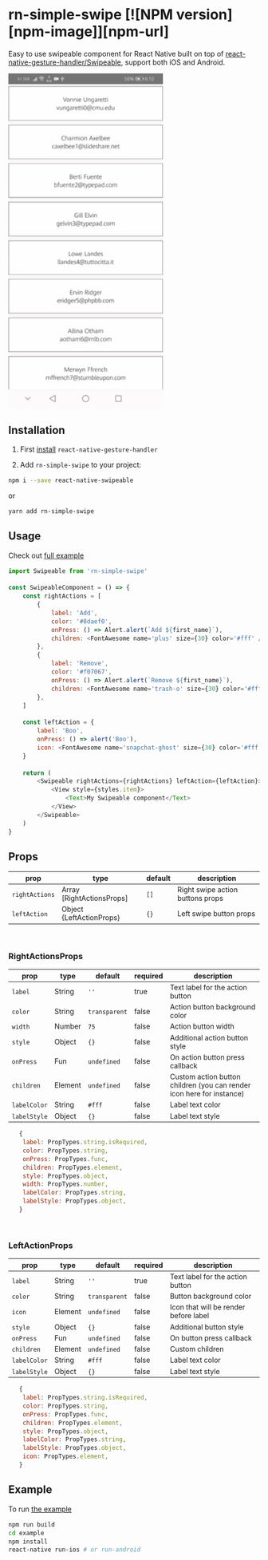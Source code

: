 # rn-simple-swipe [![NPM version][npm-image]][npm-url]

Easy to use swipeable component for React Native built on top of [react-native-gesture-handler/Swipeable](https://docs.swmansion.com/react-native-gesture-handler/docs/api/components/swipeable/), support both iOS and Android.

<img src="https://github.com/disko998/rn-simple-swipe/blob/master/demo.gif" width="310">

## Installation

1. First [install](https://docs.swmansion.com/react-native-gesture-handler/docs/) `react-native-gesture-handler`

2. Add `rn-simple-swipe` to your project:

```sh
npm i --save react-native-swipeable
```

or

```sh
yarn add rn-simple-swipe
```

## Usage

Check out [full example](https://github.com/disko998/rn-simple-swipe/blob/master/example/src/App.js)

```javascript
import Swipeable from 'rn-simple-swipe'

const SwipeableComponent = () => {
    const rightActions = [
        {
            label: 'Add',
            color: '#8daef0',
            onPress: () => Alert.alert(`Add ${first_name}`),
            children: <FontAwesome name='plus' size={30} color='#fff' />,
        },
        {
            label: 'Remove',
            color: '#f07067',
            onPress: () => Alert.alert(`Remove ${first_name}`),
            children: <FontAwesome name='trash-o' size={30} color='#fff' />,
        },
    ]

    const leftAction = {
        label: 'Boo',
        onPress: () => alert('Boo'),
        icon: <FontAwesome name='snapchat-ghost' size={30} color='#fff' />,
    }

    return (
        <Swipeable rightActions={rightActions} leftAction={leftAction}>
            <View style={styles.item}>
                <Text>My Swipeable component</Text>
            </View>
        </Swipeable>
    )
}
```

## Props

| prop           | type                      | default | description                      |
| -------------- | ------------------------- | ------- | -------------------------------- |
| `rightActions` | Array [RightActionsProps] | `[]`    | Right swipe action buttons props |
| `leftAction`   | Object {LeftActionProps}  | `{}`    | Left swipe button props          |

</br>

### RightActionsProps

| prop         | type    | default       | required | description                                                           |
| ------------ | ------- | ------------- | -------- | --------------------------------------------------------------------- |
| `label`      | String  | `''`          | true     | Text label for the action button                                      |
| `color`      | String  | `transparent` | false    | Action button background color                                        |
| `width`      | Number  | `75`          | false    | Action button width                                                   |
| `style`      | Object  | `{}`          | false    | Additional action button style                                        |
| `onPress`    | Fun     | `undefined`   | false    | On action button press callback                                       |
| `children`   | Element | `undefined`   | false    | Custom action button children (you can render icon here for instance) |
| `labelColor` | String  | `#fff`        | false    | Label text color                                                      |
| `labelStyle` | Object  | `{}`          | false    | Label text style                                                      |

```js
   {
	label: PropTypes.string.isRequired,
    color: PropTypes.string,
    onPress: PropTypes.func,
    children: PropTypes.element,
    style: PropTypes.object,
    width: PropTypes.number,
    labelColor: PropTypes.string,
    labelStyle: PropTypes.object,
   }
```

</br>

### LeftActionProps

| prop         | type    | default       | required | description                           |
| ------------ | ------- | ------------- | -------- | ------------------------------------- |
| `label`      | String  | `''`          | true     | Text label for the action button      |
| `color`      | String  | `transparent` | false    | Button background color               |
| `icon`       | Element | `undefined`   | false    | Icon that will be render before label |
| `style`      | Object  | `{}`          | false    | Additional button style               |
| `onPress`    | Fun     | `undefined`   | false    | On button press callback              |
| `children`   | Element | `undefined`   | false    | Custom children                       |
| `labelColor` | String  | `#fff`        | false    | Label text color                      |
| `labelStyle` | Object  | `{}`          | false    | Label text style                      |

```js
   {
    label: PropTypes.string.isRequired,
    color: PropTypes.string,
    onPress: PropTypes.func,
    children: PropTypes.element,
    style: PropTypes.object,
    labelColor: PropTypes.string,
    labelStyle: PropTypes.object,
    icon: PropTypes.element,
   }
```

## Example

To run [the example](https://github.com/disko998/rn-simple-swipe/blob/master/example)

```sh
npm run build
cd example
npm install
react-native run-ios # or run-android
```
